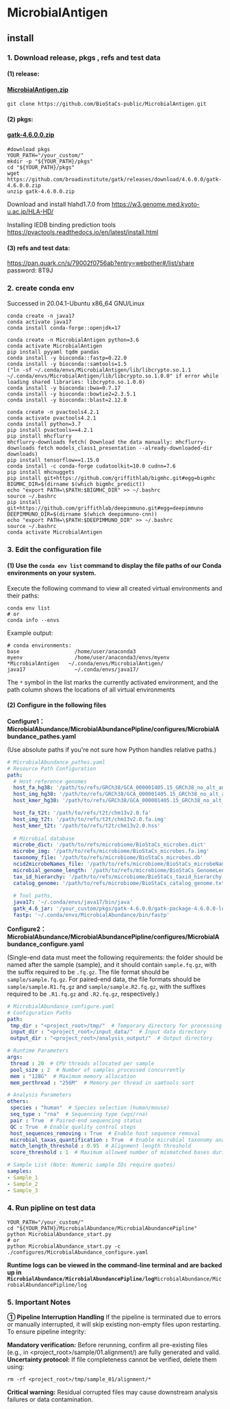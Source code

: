 # MicrobialAntigen
## install 

### **1. Download release**, pkgs , refs and test data

#### (1) release:

####  [MicrobialAntigen.zip]()

```shell
git clone https://github.com/BioStaCs-public/MicrobialAntigen.git
```

#### (2) pkgs:

####   [gatk-4.6.0.0.zip](https://github.com/broadinstitute/gatk/releases/download/4.6.0.0/gatk-4.6.0.0.zip)

```shell
#download pkgs
YOUR_PATH="/your_custom/"
mkdir -p "${YOUR_PATH}/pkgs"
cd "${YOUR_PATH}/pkgs"
wget https://github.com/broadinstitute/gatk/releases/download/4.6.0.0/gatk-4.6.0.0.zip
unzip gatk-4.6.0.0.zip
```
Download and install hlahd1.7.0 from https://w3.genome.med.kyoto-u.ac.jp/HLA-HD/

Installing IEDB binding prediction tools
https://pvactools.readthedocs.io/en/latest/install.html

#### (3) refs and test data: 

https://pan.quark.cn/s/79002f0756ab?entry=webother#/list/share   password: 8T9J

### 2. create conda env

Successed in 20.04.1-Ubuntu x86_64 GNU/Linux
```shell
conda create -n java17
conda activate java17
conda install conda-forge::openjdk=17

conda create -n MicrobialAntigen python=3.6
conda activate MicrobialAntigen
pip install pyyaml tqdm pandas
conda install -y bioconda::fastp=0.22.0
conda install -y bioconda::samtools=1.5
("ln -sf ~/.conda/envs/MicrobialAntigen/lib/libcrypto.so.1.1 ~/.conda/envs/MicrobialAntigen/lib/libcrypto.so.1.0.0" if error while loading shared libraries: libcrypto.so.1.0.0)
conda install -y bioconda::bwa=0.7.17
conda install -y bioconda::bowtie2=2.3.5.1
conda install -y bioconda::blast=2.12.0

conda create -n pvactools4.2.1
conda activate pvactools4.2.1
conda install python=3.7
pip install pvactools==4.2.1
pip install mhcflurry
mhcflurry-downloads fetch( Download the data manually: mhcflurry-downloads fetch models_class1_presentation --already-downloaded-dir downloads)
pip install tensorflow==1.15.0
conda install -c conda-forge cudatoolkit=10.0 cudnn=7.6
pip install mhcnuggets
pip install git+https://github.com/griffithlab/bigmhc.git#egg=bigmhc
BIGMHC_DIR=$(dirname $(which bigmhc_predict))
echo "export PATH=\$PATH:$BIGMHC_DIR" >> ~/.bashrc
source ~/.bashrc
pip install git+https://github.com/griffithlab/deepimmuno.git#egg=deepimmuno
DEEPIMMUNO_DIR=$(dirname $(which deepimmuno-cnn))
echo "export PATH=\$PATH:$DEEPIMMUNO_DIR" >> ~/.bashrc
source ~/.bashrc
conda activate MicrobialAntigen
```

### 3. ‌**Edit the configuration file**

#### (1)  ‌‌**Use the `conda env list` command**‌ to display the file paths of our Conda environments on your system.

Execute the following command to view all created virtual environments and their paths:

```shell
conda env list
# or
conda info --envs
```

Example output:

```shell
# conda environments:
base                  /home/user/anaconda3
myenv                 /home/user/anaconda3/envs/myenv
*MicrobialAntigen   ~/.conda/envs/MicrobialAntigen/
java17                ~/.conda/envs/java17/
```

The `*` symbol in the list marks the currently activated environment, and the path column shows the locations of all virtual environments‌

#### (2) **Configure in the following files**

**Configure1：MicrobialAbundance/MicrobialAbundancePipline/configures/MicrobialAbundance_pathes.yaml**

(Use absolute paths if you're not sure how Python handles relative paths.)

```yaml
# MicrobialAbundance_pathes.yaml
# Resource Path Configuration
path:
  # Host reference genomes
  host_fa_hg38: '/path/to/refs/GRCh38/GCA_000001405.15_GRCh38_no_alt_analysis_set.fa'
  host_img_hg38: '/path/to/refs/GRCh38/GCA_000001405.15_GRCh38_no_alt_analysis_set.fa.img'
  host_kmer_hg38: '/path/to/refs/GRCh38/GCA_000001405.15_GRCh38_no_alt_analysis_set.hss'

  host_fa_t2t: '/path/to/refs/t2t/chm13v2.0.fa'
  host_img_t2t: '/path/to/refs/t2t/chm13v2.0.fa.img'
  host_kmer_t2t: '/path/to/refs/t2t/chm13v2.0.hss'
  
  # Microbial database
  microbe_dict: '/path/to/refs/microbiome/BioStaCs_microbes.dict'
  microbe_img: '/path/to/refs/microbiome/BioStaCs_microbes.fa.img'
  taxonomy_file: '/path/to/refs/microbiome/BioStaCs_microbes.db'
  ncid2microbeNames_file: '/path/to/refs/microbiome/BioStaCs_microbeNames_sep=tab.csv'
  microbial_genome_length: '/path/to/refs/microbiome/BioStaCs_GenomeLength.csv'
  tax_id_hierarchy: '/path/to/refs/microbiome/BioStaCs_taxid_hierarchy.txt'
  catalog_genome: '/path/to/refs/microbiome/BioStaCs_catalog_genome.txt'
  
  # Tool paths, 
  java17: '~/.conda/envs/java17/bin/java'
  gatk_4.6_jar: '/your_custom/pkgs/gatk-4.6.0.0/gatk-package-4.6.0.0-local.jar'
  fastp: '~/.conda/envs/MicrobialAbundance/bin/fastp'
```

**Configure2：MicrobialAbundance/MicrobialAbundancePipline/configures/MicrobialAbundance_configure.yaml**

(Single-end data must meet the following requirements: the folder should be named after the sample (sample), and it should contain `sample.fq.gz`, with the suffix required to be `.fq.gz`. The file format should be `sample/sample.fq.gz`. For paired-end data, the file formats should be `sample/sample.R1.fq.gz` and `sample/sample.R2.fq.gz`, with the suffixes required to be `.R1.fq.gz` and `.R2.fq.gz`, respectively.)

```yaml
# MicrobialAbundance_configure.yaml
# Configuration Paths
path:
 tmp_dir : "<project_root>/tmp/"  # Temporary directory for processing files
 input_dir : "<project_root>/input_data/"  # Input data directory
 output_dir : "<project_root>/analysis_output/"  # Output directory

# Runtime Parameters
args:
 thread : 20  # CPU threads allocated per sample
 pool_size : 2  # Number of samples processed concurrently
 mem : "128G"  # Maximum memory allocation
 mem_perthread : "256M"  # Memory per thread in samtools sort

# Analysis Parameters
others:
 species : "human"  # Species selection (human/mouse)
 seq_type : "rna"  # Sequencing type (wgs/rna)
 pair : True  # Paired-end sequencing status
 QC : True  # Enable quality control steps
 host_sequences_removing : True  # Enable host sequence removal
 microbial_taxas_quantification : True  # Enable microbial taxonomy analysis
 match_length_threshold : 0.95  # Alignment length threshold
 score_threshold : 1  # Maximum allowed number of mismatched bases during alignment to the reference genome

# Sample List (Note: Numeric sample IDs require quotes)
samples:
- Sample_1
- Sample_2
- Sample_3
```
### **4. Run pipline on test data**

```shell
YOUR_PATH="/your_custom/"
cd "${YOUR_PATH}/MicrobialAbundance/MicrobialAbundancePipline"
python MicrobialAbundance_start.py
# or
python MicrobialAbundance_start.py -c ./configures/MicrobialAbundance_configure.yaml
```

**Runtime logs can be viewed in the command-line terminal and are backed up in `MicrobialAbundance/MicrobialAbundancePipline/log`**`MicrobialAbundance/MicrobialAbundancePipline/log`

### **5. Important Notes**‌
**① Pipeline Interruption Handling**‌
If the pipeline is terminated due to errors or manually interrupted, it will ‌skip existing non-empty files‌ upon restarting. To ensure pipeline integrity:

‌**Mandatory verification‌:**
Before rerunning, confirm all pre-existing files (e.g., in <project_root>/sample/01.alignment/) are fully generated and valid.
**‌Uncertainty protocol‌:**
If file completeness cannot be verified, delete them using:
```shell
rm -rf <project_root>/tmp/sample_01/alignment/*
```
‌**Critical warning‌:**
Residual corrupted files may cause downstream analysis failures or data contamination.

